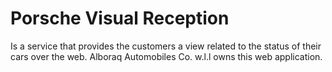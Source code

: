 # Porsche Visual Reception

Is a service that provides the customers a view related to the status of their cars over the web. Alboraq Automobiles Co. w.l.l owns this web application.
